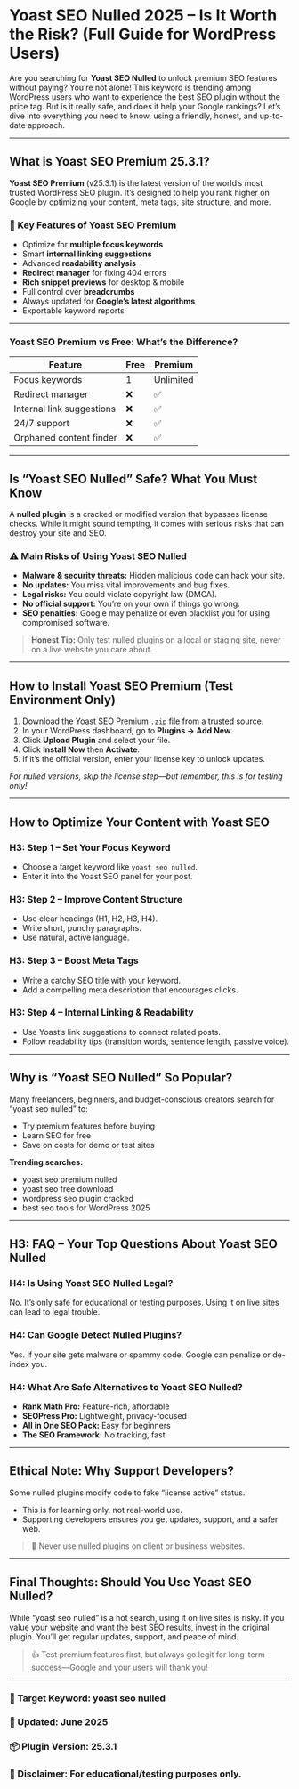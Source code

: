 # Yoast SEO Nulled 2025 – Is It Worth the Risk? (Full Guide for WordPress Users)

Are you searching for **Yoast SEO Nulled** to unlock premium SEO features without paying? You’re not alone! This keyword is trending among WordPress users who want to experience the best SEO plugin without the price tag. But is it really safe, and does it help your Google rankings? Let’s dive into everything you need to know, using a friendly, honest, and up-to-date approach.

---

## What is Yoast SEO Premium 25.3.1?

**Yoast SEO Premium** (v25.3.1) is the latest version of the world’s most trusted WordPress SEO plugin. It’s designed to help you rank higher on Google by optimizing your content, meta tags, site structure, and more.

### 🔑 Key Features of Yoast SEO Premium

- Optimize for **multiple focus keywords**
- Smart **internal linking suggestions**
- Advanced **readability analysis**
- **Redirect manager** for fixing 404 errors
- **Rich snippet previews** for desktop & mobile
- Full control over **breadcrumbs**
- Always updated for **Google’s latest algorithms**
- Exportable keyword reports

---

### Yoast SEO Premium vs Free: What’s the Difference?

| Feature                      | Free       | Premium    |
|------------------------------|------------|------------|
| Focus keywords               | 1          | Unlimited  |
| Redirect manager             | ❌         | ✅         |
| Internal link suggestions    | ❌         | ✅         |
| 24/7 support                 | ❌         | ✅         |
| Orphaned content finder      | ❌         | ✅         |

---

## Is “Yoast SEO Nulled” Safe? What You Must Know

A **nulled plugin** is a cracked or modified version that bypasses license checks. While it might sound tempting, it comes with serious risks that can destroy your site and SEO.

### ⚠️ Main Risks of Using Yoast SEO Nulled

- **Malware & security threats:** Hidden malicious code can hack your site.
- **No updates:** You miss vital improvements and bug fixes.
- **Legal risks:** You could violate copyright law (DMCA).
- **No official support:** You’re on your own if things go wrong.
- **SEO penalties:** Google may penalize or even blacklist you for using compromised software.

> **Honest Tip:** Only test nulled plugins on a local or staging site, never on a live website you care about.

---

## How to Install Yoast SEO Premium (Test Environment Only)

1. Download the Yoast SEO Premium `.zip` file from a trusted source.
2. In your WordPress dashboard, go to **Plugins → Add New**.
3. Click **Upload Plugin** and select your file.
4. Click **Install Now** then **Activate**.
5. If it’s the official version, enter your license key to unlock updates.

*For nulled versions, skip the license step—but remember, this is for testing only!*

---

## How to Optimize Your Content with Yoast SEO

### H3: Step 1 – Set Your Focus Keyword

- Choose a target keyword like `yoast seo nulled`.
- Enter it into the Yoast SEO panel for your post.

### H3: Step 2 – Improve Content Structure

- Use clear headings (H1, H2, H3, H4).
- Write short, punchy paragraphs.
- Use natural, active language.

### H3: Step 3 – Boost Meta Tags

- Write a catchy SEO title with your keyword.
- Add a compelling meta description that encourages clicks.

### H3: Step 4 – Internal Linking & Readability

- Use Yoast’s link suggestions to connect related posts.
- Follow readability tips (transition words, sentence length, passive voice).

---

## Why is “Yoast SEO Nulled” So Popular?

Many freelancers, beginners, and budget-conscious creators search for “yoast seo nulled” to:

- Try premium features before buying
- Learn SEO for free
- Save on costs for demo or test sites

**Trending searches:**
- yoast seo premium nulled
- yoast seo free download
- wordpress seo plugin cracked
- best seo tools for WordPress 2025

---

## H3: FAQ – Your Top Questions About Yoast SEO Nulled

### H4: Is Using Yoast SEO Nulled Legal?
No. It’s only safe for educational or testing purposes. Using it on live sites can lead to legal trouble.

### H4: Can Google Detect Nulled Plugins?
Yes. If your site gets malware or spammy code, Google can penalize or de-index you.

### H4: What Are Safe Alternatives to Yoast SEO Nulled?
- **Rank Math Pro:** Feature-rich, affordable
- **SEOPress Pro:** Lightweight, privacy-focused
- **All in One SEO Pack:** Easy for beginners
- **The SEO Framework:** No tracking, fast

---

## Ethical Note: Why Support Developers?

Some nulled plugins modify code to fake “license active” status.
- This is for learning only, not real-world use.
- Supporting developers ensures you get updates, support, and a safer web.

> 🚫 Never use nulled plugins on client or business websites.

---

## Final Thoughts: Should You Use Yoast SEO Nulled?

While “yoast seo nulled” is a hot search, using it on live sites is risky. If you value your website and want the best SEO results, invest in the original plugin. You’ll get regular updates, support, and peace of mind.

> 👍 Test premium features first, but always go legit for long-term success—Google and your users will thank you!

---

### 📌 Target Keyword: yoast seo nulled  
### 📅 Updated: June 2025  
### 📦 Plugin Version: 25.3.1  
### 📝 Disclaimer: For educational/testing purposes only.  

